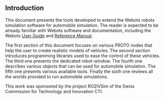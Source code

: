 ## Introduction

This document presents the tools developed to extend the Webots robots simulation software for automobile simulation.
The reader is expected to be already familiar with Webots software and documentation, including the Webots [User Guide](http://www.cyberbotics.com/guide/) and [Reference Manual](http://www.cyberbotics.com/reference/).

The first section of this document focuses on various PROTO nodes that help the user to create realistic models of vehicles.
The second section introduces programming libraries used to ease the control of these vehicles.
The third one presents the dedicated robot-window.
The fourth one describes various objects that can be used for automobile simulation.
The fifth one presents various available tools.
Finally the sixth one reviews all the worlds provided to run automobile simulations.

This work was sponsored by the project RO2IVSim of the Swiss Commission for Technology and Innovation CTI.
